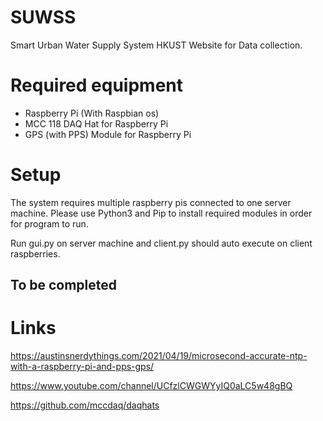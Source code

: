 # SUWSS
Smart Urban Water Supply System HKUST Website for Data collection.

# Required equipment
 - Raspberry Pi (With Raspbian os)
 - MCC 118 DAQ Hat for Raspberry Pi
 - GPS (with PPS) Module for Raspberry Pi

# Setup
The system requires multiple raspberry pis connected to one server machine. 
Please use Python3 and Pip to install required modules in order for program to run.

Run gui.py on server machine and client.py should auto execute on client raspberries.

## To be completed
 
 
# Links
https://austinsnerdythings.com/2021/04/19/microsecond-accurate-ntp-with-a-raspberry-pi-and-pps-gps/

https://www.youtube.com/channel/UCfzlCWGWYyIQ0aLC5w48gBQ

https://github.com/mccdaq/daqhats
